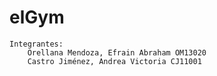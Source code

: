 # elGym
	Integrantes: 
		Orellana Mendoza, Efrain Abraham OM13020
        Castro Jiménez, Andrea Victoria CJ11001
